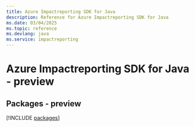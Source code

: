```yaml
---
title: Azure Impactreporting SDK for Java
description: Reference for Azure Impactreporting SDK for Java
ms.date: 03/04/2025
ms.topic: reference
ms.devlang: java
ms.service: impactreporting
---
```

# Azure Impactreporting SDK for Java - preview
## Packages - preview
[!INCLUDE [packages](impactreporting-index.md)]